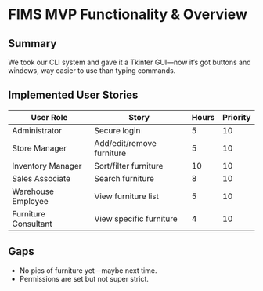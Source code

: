 # FIMS MVP Functionality & Overview

## Summary
We took our CLI system and gave it a Tkinter GUI—now it’s got buttons and windows, way easier to use than typing commands.

## Implemented User Stories
| User Role          | Story                        | Hours | Priority |
|--------------------|------------------------------|-------|----------|
| Administrator     | Secure login                | 5     | 10       |
| Store Manager     | Add/edit/remove furniture   | 5     | 10       |
| Inventory Manager | Sort/filter furniture       | 10    | 10       |
| Sales Associate   | Search furniture            | 8     | 10       |
| Warehouse Employee| View furniture list         | 5     | 10       |
| Furniture Consultant | View specific furniture  | 4     | 10       |

## Gaps
- No pics of furniture yet—maybe next time.
- Permissions are set but not super strict.